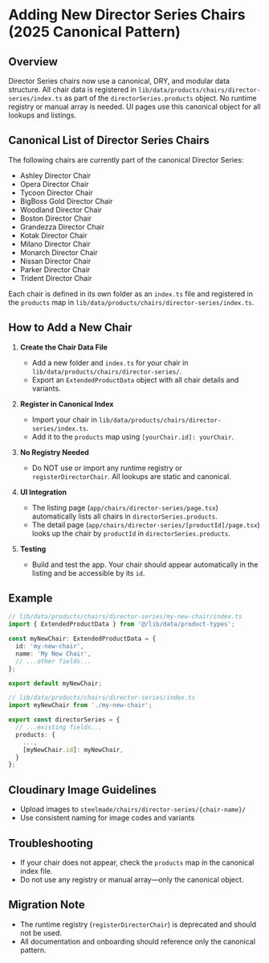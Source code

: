 # Adding New Director Series Chairs (2025 Canonical Pattern)

## Overview

Director Series chairs now use a canonical, DRY, and modular data structure. All chair data is registered in `lib/data/products/chairs/director-series/index.ts` as part of the `directorSeries.products` object. No runtime registry or manual array is needed. UI pages use this canonical object for all lookups and listings.

## Canonical List of Director Series Chairs

The following chairs are currently part of the canonical Director Series:

- Ashley Director Chair
- Opera Director Chair
- Tycoon Director Chair
- BigBoss Gold Director Chair
- Woodland Director Chair
- Boston Director Chair
- Grandezza Director Chair
- Kotak Director Chair
- Milano Director Chair
- Monarch Director Chair
- Nissan Director Chair
- Parker Director Chair
- Trident Director Chair

Each chair is defined in its own folder as an `index.ts` file and registered in the `products` map in `lib/data/products/chairs/director-series/index.ts`.

## How to Add a New Chair

1. **Create the Chair Data File**
   - Add a new folder and `index.ts` for your chair in `lib/data/products/chairs/director-series/`.
   - Export an `ExtendedProductData` object with all chair details and variants.

2. **Register in Canonical Index**
   - Import your chair in `lib/data/products/chairs/director-series/index.ts`.
   - Add it to the `products` map using `[yourChair.id]: yourChair`.

3. **No Registry Needed**
   - Do NOT use or import any runtime registry or `registerDirectorChair`. All lookups are static and canonical.

4. **UI Integration**
   - The listing page (`app/chairs/director-series/page.tsx`) automatically lists all chairs in `directorSeries.products`.
   - The detail page (`app/chairs/director-series/[productId]/page.tsx`) looks up the chair by `productId` in `directorSeries.products`.

5. **Testing**
   - Build and test the app. Your chair should appear automatically in the listing and be accessible by its `id`.

## Example

```typescript
// lib/data/products/chairs/director-series/my-new-chair/index.ts
import { ExtendedProductData } from '@/lib/data/product-types';

const myNewChair: ExtendedProductData = {
  id: 'my-new-chair',
  name: 'My New Chair',
  // ...other fields...
};

export default myNewChair;
```

```typescript
// lib/data/products/chairs/director-series/index.ts
import myNewChair from './my-new-chair';

export const directorSeries = {
  // ...existing fields...
  products: {
    ...,
    [myNewChair.id]: myNewChair,
  }
};
```

## Cloudinary Image Guidelines
- Upload images to `steelmade/chairs/director-series/{chair-name}/`
- Use consistent naming for image codes and variants

## Troubleshooting
- If your chair does not appear, check the `products` map in the canonical index file.
- Do not use any registry or manual array—only the canonical object.

## Migration Note
- The runtime registry (`registerDirectorChair`) is deprecated and should not be used.
- All documentation and onboarding should reference only the canonical pattern.
